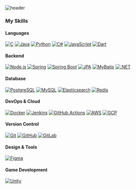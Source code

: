 ![header](https://capsule-render.vercel.app/api?type=waving&color=auto&height=300&section=header&text=톰캣🐈😺&fontSize=90)

### My Skills

#### Languages
[![C](https://skillicons.dev/icons?i=c&theme=light)](https://skillicons.dev) 
[![Java](https://skillicons.dev/icons?i=java&theme=light)](https://skillicons.dev) 
[![Python](https://skillicons.dev/icons?i=python&theme=light)](https://skillicons.dev) 
[![C#](https://skillicons.dev/icons?i=cs&theme=light)](https://skillicons.dev) 
[![JavaScript](https://skillicons.dev/icons?i=javascript&theme=light)](https://skillicons.dev)
[![Dart](https://skillicons.dev/icons?i=dart&theme=light)](https://skillicons.dev) 

#### Backend
[![Node.js](https://skillicons.dev/icons?i=nodejs&theme=light)](https://skillicons.dev)
[![Spring](https://skillicons.dev/icons?i=spring&theme=light)](https://skillicons.dev)
[![Spring Boot](https://skillicons.dev/icons?i=springboot&theme=light)](https://skillicons.dev)
[![JPA](https://skillicons.dev/icons?i=jpa&theme=light)](https://skillicons.dev)
[![MyBatis](https://skillicons.dev/icons?i=mybatis&theme=light)](https://skillicons.dev)
[![.NET](https://skillicons.dev/icons?i=dotnet&theme=light)](https://skillicons.dev)

#### Database
[![PostgreSQL](https://skillicons.dev/icons?i=postgresql&theme=light)](https://skillicons.dev) [![MySQL](https://skillicons.dev/icons?i=mysql&theme=light)](https://skillicons.dev) [![Elasticsearch](https://skillicons.dev/icons?i=elasticsearch&theme=light)](https://skillicons.dev) [![Redis](https://skillicons.dev/icons?i=redis&theme=light)](https://skillicons.dev)

#### DevOps & Cloud
[![Docker](https://skillicons.dev/icons?i=docker&theme=light)](https://skillicons.dev) [![Jenkins](https://skillicons.dev/icons?i=jenkins&theme=light)](https://skillicons.dev) [![GitHub Actions](https://skillicons.dev/icons?i=githubactions&theme=light)](https://skillicons.dev) [![AWS](https://skillicons.dev/icons?i=aws&theme=light)](https://skillicons.dev) [![GCP](https://skillicons.dev/icons?i=gcp&theme=light)](https://skillicons.dev)

#### Version Control
[![Git](https://skillicons.dev/icons?i=git&theme=light)](https://skillicons.dev) [![GitHub](https://skillicons.dev/icons?i=github&theme=light)](https://skillicons.dev) [![GitLab](https://skillicons.dev/icons?i=gitlab&theme=light)](https://skillicons.dev)

#### Design & Tools
[![Figma](https://skillicons.dev/icons?i=figma&theme=light)](https://skillicons.dev)

#### Game Development
[![Unity](https://skillicons.dev/icons?i=unity&theme=light)](https://skillicons.dev)
